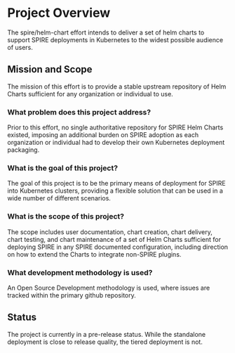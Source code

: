 <!-- vim: ft=markdown colorcolumn=72
-->
# Project Overview

The spire/helm-chart effort intends to deliver a set of helm charts to
support SPIRE deployments in Kubernetes to the widest possible audience of
users.

## Mission and Scope
The mission of this effort is to provide a stable upstream repository
of Helm Charts sufficient for any organization or individual to use.

### What problem does this project address?

Prior to this effort, no single authoritative repository for SPIRE Helm
Charts existed, imposing an additional burden on SPIRE adoption as each
organization or individual had to develop their own Kubernetes
deployment packaging.

### What is the goal of this project?
The goal of this project is to be the primary means of deployment for
SPIRE into Kubernetes clusters, providing a flexible solution that can
be used in a wide number of different scenarios.

### What is the scope of this project?
The scope includes user documentation, chart creation, chart delivery,
chart testing, and chart maintenance of a set of Helm Charts sufficient
for deploying SPIRE in any SPIRE documented configuration, including
direction on how to extend the Charts to integrate non-SPIRE plugins.

### What development methodology is used?
An Open Source Development methodology is used, where issues are tracked
within the primary github repository.

## Status
The project is currently in a pre-release status.  While the standalone
deployment is close to release quality, the tiered deployment is not.

